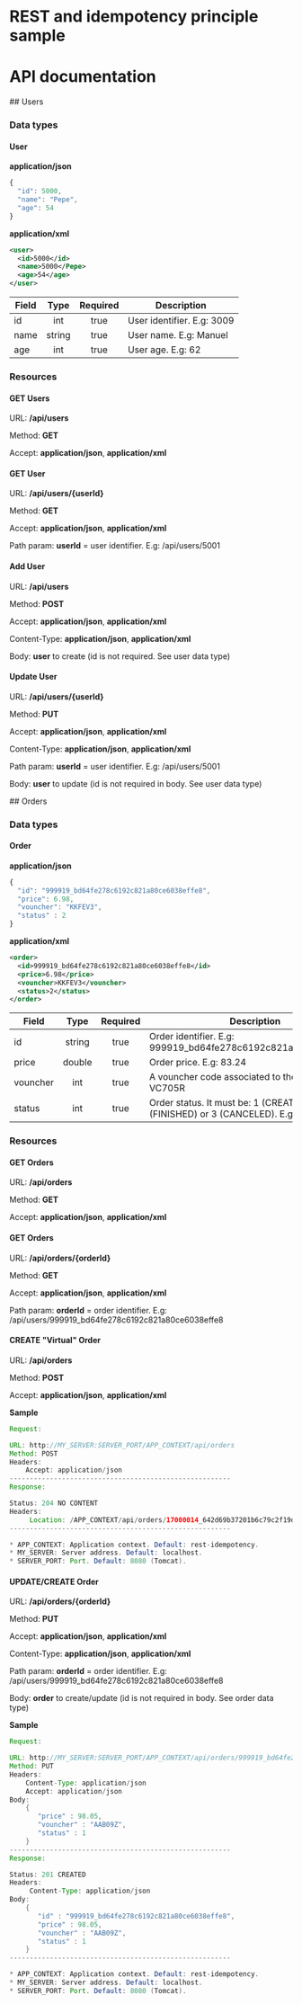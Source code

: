 # REST and idempotency principle sample


# API documentation

## Users

### Data types

#### User

**application/json**

```javascript
{
  "id": 5000,
  "name": "Pepe",
  "age": 54
}
 ```
 
**application/xml**

```xml
<user>
  <id>5000</id>
  <name>5000</Pepe>
  <age>54</age>
</user>
 ```
 
| Field        | Type           | Required | Description  |
| ------------- |:-------------:|:-------------:| -----|
| id      | int | true | User identifier. E.g: 3009 |
| name     | string | true | User name. E.g: Manuel |
| age     | int | true | User age. E.g: 62 |
 
### Resources

#### GET Users

URL: **/api/users**

Method: **GET**

Accept: **application/json**, **application/xml**

#### GET User

URL: **/api/users/{userId}**

Method: **GET**

Accept: **application/json**, **application/xml**

Path param: **userId** = user identifier. E.g: /api/users/5001 

#### Add User

URL: **/api/users**

Method: **POST**

Accept: **application/json**, **application/xml**

Content-Type: **application/json**, **application/xml**

Body: **user** to create (id is not required. See user data type) 

#### Update User

URL: **/api/users/{userId}**

Method: **PUT**

Accept: **application/json**, **application/xml**

Content-Type: **application/json**, **application/xml**

Path param: **userId** = user identifier. E.g: /api/users/5001 

Body: **user** to update (id is not required in body. See user data type) 

## Orders

### Data types

#### Order

**application/json**

```javascript
{
  "id": "999919_bd64fe278c6192c821a80ce6038effe8",
  "price": 6.98,
  "vouncher": "KKFEV3",
  "status" : 2
}
 ```
 
**application/xml**

```xml
<order>
  <id>999919_bd64fe278c6192c821a80ce6038effe8</id>
  <price>6.98</price>
  <vouncher>KKFEV3</vouncher>
  <status>2</status>
</order>
 ```
 
| Field        | Type           | Required | Description  |
| ------------- |:-------------:|:-------------:| -----|
| id      | string | true | Order identifier. E.g: 999919_bd64fe278c6192c821a80ce6038effe8 |
| price     | double | true | Order price. E.g: 83.24 |
| vouncher     | int | true | A vouncher code associated to the order. E.g: VC705R |
| status     | int | true | Order status. It must be: 1 (CREATED), 2 (FINISHED) or 3 (CANCELED). E.g: 2 |

### Resources

#### GET Orders

URL: **/api/orders**

Method: **GET**

Accept: **application/json**, **application/xml**
 
#### GET Orders

URL: **/api/orders/{orderId}**

Method: **GET**

Accept: **application/json**, **application/xml**

Path param: **orderId** = order identifier. E.g: /api/users/999919_bd64fe278c6192c821a80ce6038effe8

#### CREATE "Virtual" Order

URL: **/api/orders**

Method: **POST**

Accept: **application/json**, **application/xml**

**Sample**
```java
Request:

URL: http://MY_SERVER:SERVER_PORT/APP_CONTEXT/api/orders
Method: POST
Headers:
    Accept: application/json
-------------------------------------------------------
Response:

Status: 204 NO CONTENT
Headers:
     Location: /APP_CONTEXT/api/orders/17000014_642d69b37201b6c79c2f19d1cc09db10
-------------------------------------------------------

* APP_CONTEXT: Application context. Default: rest-idempotency.
* MY_SERVER: Server address. Default: localhost.
* SERVER_PORT: Port. Default: 8080 (Tomcat).

```

#### UPDATE/CREATE Order

URL: **/api/orders/{orderId}**

Method: **PUT**

Accept: **application/json**, **application/xml**

Content-Type: **application/json**, **application/xml**

Path param: **orderId** = order identifier. E.g: /api/users/999919_bd64fe278c6192c821a80ce6038effe8

Body: **order** to create/update (id is not required in body. See order data type) 

**Sample**
```java
Request:

URL: http://MY_SERVER:SERVER_PORT/APP_CONTEXT/api/orders/999919_bd64fe278c6192c821a80ce6038effe8
Method: PUT
Headers:
    Content-Type: application/json
    Accept: application/json
Body:
    {
       "price" : 98.05,
       "vouncher" : "AAB09Z",
       "status" : 1
    }
-------------------------------------------------------
Response:

Status: 201 CREATED
Headers:
     Content-Type: application/json
Body: 
    {
       "id" : "999919_bd64fe278c6192c821a80ce6038effe8",
       "price" : 98.05,
       "vouncher" : "AAB09Z",
       "status" : 1
    }     
-------------------------------------------------------

* APP_CONTEXT: Application context. Default: rest-idempotency.
* MY_SERVER: Server address. Default: localhost.
* SERVER_PORT: Port. Default: 8080 (Tomcat).

```
